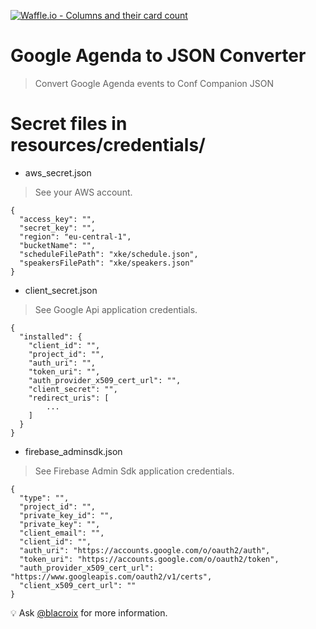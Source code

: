 [![Waffle.io - Columns and their card count](https://badge.waffle.io/xebia-france/google-calendar-conf-companion.svg?columns=all)](https://waffle.io/xebia-france/google-calendar-conf-companion)

# Google Agenda to JSON Converter
> Convert Google Agenda events to Conf Companion JSON


# Secret files in resources/credentials/

- aws_secret.json

> See your AWS account.

```
{
  "access_key": "",
  "secret_key": "",
  "region": "eu-central-1",
  "bucketName": "",
  "scheduleFilePath": "xke/schedule.json",
  "speakersFilePath": "xke/speakers.json"
}
```

- client_secret.json

> See Google Api application credentials.

```
{
  "installed": {
    "client_id": "",
    "project_id": "",
    "auth_uri": "",
    "token_uri": "",
    "auth_provider_x509_cert_url": "",
    "client_secret": "",
    "redirect_uris": [
        ...
    ]
  }
}
```

- firebase_adminsdk.json

> See Firebase Admin Sdk application credentials.

```
{
  "type": "",
  "project_id": "",
  "private_key_id": "",
  "private_key": "",
  "client_email": "",
  "client_id": "",
  "auth_uri": "https://accounts.google.com/o/oauth2/auth",
  "token_uri": "https://accounts.google.com/o/oauth2/token",
  "auth_provider_x509_cert_url": "https://www.googleapis.com/oauth2/v1/certs",
  "client_x509_cert_url": ""
}
```

💡 Ask [@blacroix](https://github.com/blacroix) for more information.